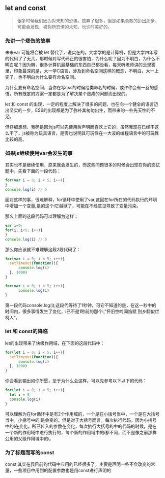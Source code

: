 ## let and const

>很多时候我们因为对未知的恐惧，放弃了很多，但是如果勇敢的迈出那步，可能会发现，被你所恐惧的未知，也许时美好的。

### 先讲一个悲伤的故事

未来var 可能将会被 let 替代了，说实在的，大学学的是计算机，但是大学四年写的代码了了无几，那时候对写代码正的很害怕，为什么呢？因为不明白，为什么不明白呢？因为懒，很多计算机最基础的东西自己都没看，每天听老师讲的云里雾里，印象最深的是，大一学C语言，涉及到命名空间这样的概念，不明白，大一上完了，也不明白为什么要有命名空间。

为什么要有命名空间，当你在写css的时候给类命名的时候，或许你会有一丝的感悟，所有既定的方案一定都是为了解决某个蛋疼的问题而出现的。

let 和 const 的出现，一定的程度上解决了很多的问题，也在向一个健全的语言迈出坚实的一步，ES6的出现都是为了弥补其匆匆出生，而带来的一些先天性的不足。

但仔细想想，我确是因为js可以先使用后声明而喜欢上它的，虽然我现在已经不这么干了，js被称为玩具语言，是否也说明其可玩性在一大波的编程语言中的可玩性比较的高。

### 如果js继续使用var会发生的事

其实也不是继续使用，原来就会发生的，而这些问题很多的时候会出现在你的面试题中，先看下面的一段代码：

```javascript
for(var i = 0; i < 5; i++){
}
console.log(i) // 5
```

面对这样的事，很难解释，for循环中使用了var,这回在for所在的代码执行的环境中增加一个变量,是的这个i它越狱了，可能在不经意见导致了变量污染。

那么上面的这段代码可以理解为这样：

```javascript
var i=0;
for(i; i<5; i++){
}
console.log(i) // 5
```

那么你应该就不难理解这段2段代码了：

```javascript
for(var i = 0; i < 5; i++){
  setTimeout(function(){
      console.log(i)
  }, 1000)
}
```

```javascript
for(var i = 0; i < 5; i++){
      console.log(i)
}
```

第一段代码console.log(i);这段代等待了1秒钟，可它不知道的是，在这一秒中的时间内，很多事情发生了变化，i已不是1秒前的那个i,"怀旧空吟闻笛赋 到乡翻似烂柯人"。

### let 和 const的降临

let的出现带来了块级作用域，在下面的这段代码中：

```javascript
for(let i = 0; i < 5; i++){
  setTimeout(function(){
      console.log(i)
  }, 1000)
}
```

你会看到输出如你所愿，至于为什么会这样，可以先参考以下以下的代码：

```javascript
for(let i = 0; i < 5; i++){
  let i = 8
  console.log(i)
}
```

可以理解为在for循环中是有2个作用域的，一个是在小括号当中，一个是在大括号当中，小括号中的i是会变的，但是对于大括号而言，每次执行代码，因为小括号中的i在变化，所已传入的参数在变化，每次执行大括号的中的代码的时候，是在一个新的作用域中进行执行的，每个新的作用域中的i都不同，而不是像之前那样公用的父级作用域中的i。

### 为了标题而写的const

const 其实在我目前的代码中应用的已经很多了，主要是声明一些不会改变的常量，一些项目中用到的配置参数也是用const进行声明的
